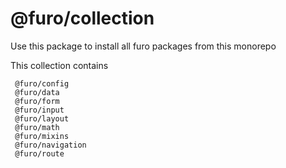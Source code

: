 # @furo/collection

Use this package to install all furo packages from this monorepo

This collection contains 

```
 @furo/config
 @furo/data
 @furo/form
 @furo/input
 @furo/layout
 @furo/math
 @furo/mixins
 @furo/navigation
 @furo/route
```
